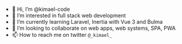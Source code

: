 - 👋 Hi, I’m @kimael-code
- 👀 I’m interested in full stack web development
- 🌱 I’m currently learning Laravel, Inertia with Vue 3 and Bulma
- 💞️ I’m looking to collaborate on web apps, web systems, SPA, PWA
- 📫 How to reach me on twitter `@_kimael_`

<!---
kimael-code/kimael-code is a ✨ special ✨ repository because its `README.md` (this file) appears on your GitHub profile.
You can click the Preview link to take a look at your changes.
--->

